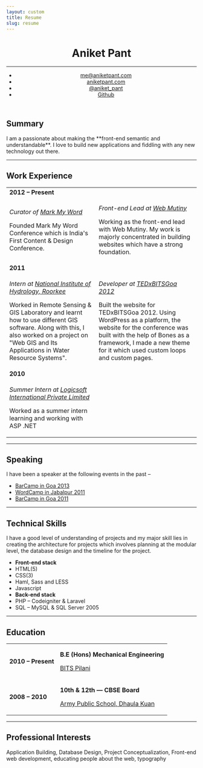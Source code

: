 ```yaml
---
layout: custom
title: Resume
slug: resume
---
```


<div class="header-container gw">
  <div class="g one-whole zen-space full-width"></div>
  <header class="g one-whole" role="banner">
      <h1 class="g one-whole title text--center">Aniket Pant</h1>
      <hr class="g one-whole rule rule--dashed" />
      <ul class="g one-whole nav nav--banner">
      	<li><a href="mailto:me@aniketpant.com">me@aniketpant.com</a></li>
      	<li><a href="http://aniketpant.com">aniketpant.com</a></li>
      	<li><a href="https://twitter.com/aniket_Pant">@aniket_pant</a></li>
      	<li><a href="https://github.com/aniketpant">Github</a></li>
      </ul>
  </header> <!-- header -->
</div> <!-- header-container -->

<div class="main-container gw">
  <div role="main">
  	<section>
  		<h2>Summary</h2>
  		<p markdown="1">
  			I am a passionate about making the **front-end semantic and understandable**. I love to build new applications and fiddling with any new technology out there.
  		</p>
  	</section>
      <hr class="g one-whole rule rule--dashed" />
  	<section>
  		<h2>Work Experience</h2>
		<table class="table--bordered">
	       <colgroup>
	           <col class="t10">
	           <col class="t10">
	           <col>
	       </colgroup>
			<tr>
				<td colspan="3"><strong>2012 &ndash; Present</strong></td>
			</tr>
			<tr>
				<td>
					<p><em>Curator of <a href="http://markmyword.in">Mark My Word</a></em></p>
					<p>Founded Mark My Word Conference which is India's First Content &amp; Design Conference.</p>
				</td>
				<td>
					<p><em>Front-end Lead at <a href="http://webmutiny.in">Web Mutiny</a></em></p>
					<p>Working as the front-end lead with Web Mutiny. My work is majorly concentrated in building websites which have a strong foundation.</p>
				</td>
			</tr>
			<tr>
				<td colspan="3"><strong>2011</strong></td>
			</tr>
			<tr>
				<td>
					<p><em>Intern at <a href="http://nih.ernet.in">National Institute of Hydrology, Roorkee</a></em></p>
					<p>Worked in Remote Sensing &amp; GIS Laboratory and learnt how to use different GIS software. Along with this, I also worked on a project on "Web GIS and Its Applications in Water Resource Systems".</p>
				</td>
				<td>
					<p><em>Developer at <a href="http://tedxbitsgoa">TEDxBITSGoa 2012</a></em></p>
					<p>Built the website for TEDxBITSGoa 2012. Using WordPress as a platform, the website for the conference was built with the help of Bones as a framework, I made a new theme for it which used custom loops and custom pages.</p>
				</td>
			</tr>
			<tr>
				<td colspan="3"><strong>2010</strong></td>
			</tr>
			<tr>
				<td>
					<p><em>Summer Intern at <a href="http://lsipl.com">Logicsoft International Private Limited</a></em></p>
					<p>Worked as a summer intern learning and working with ASP .NET</p>
				</td>
			</tr>
		</table>
  	</section>
      <hr class="g one-whole rule rule--dashed" />
  	<section>
  		<h2>Speaking</h2>
  		<p>I have been a speaker at the following events in the past &ndash;</p>
  		<ul>
        <li><a href="/speaking/barcamp-goa-2013">BarCamp in Goa 2013</a></li>
  			<li><a href="/speaking/wordcamp-jabalpur-2011">WordCamp in Jabalpur 2011</a></li>
  			<li><a href="/speaking/barcamp-goa-2011">BarCamp in Goa 2011</a></li>
  		</ul>
  	</section>
      <hr class="g one-whole rule rule--dashed" />
  	<section>
  		<h2>Technical Skills</h2>
  		<p>I have a good level of understanding of projects and my major skill lies in creating the architecture for projects which involves planning at the modular level, the database design and the timeline for the project.</p>
  		<ul class="matrix two-cols">
  			<li class="all-cols"><strong>Front-end stack</strong></li>
  			<li>HTML(5)</li>
  			<li>CSS(3)</li>
  			<li>Haml, Sass and LESS</li>
  			<li>Javascript</li>
  			<li class="all-cols"><strong>Back-end stack</strong></li>
  			<li>PHP &ndash; Codeigniter &amp; Laravel</li>
  			<li>SQL &ndash; MySQL &amp; SQL Server 2005</li>
  		</ul>
  	</section>
      <hr class="g one-whole rule rule--dashed" />
  	<section>
  		<h2>Education</h2>
  		<table class="table--bordered">
  	       <colgroup>
  	           <col class="t25">
  	           <col class="t25">
  	           <col>
  	       </colgroup>
  			<tr>
  				<td><strong>2010 &ndash; Present</strong></td>
  				<td colspan="2">
  					<p><strong>B.E (Hons) Mechanical Engineering</strong></p>
  					<p><a href="http://universe.bits-pilani.ac.in">BITS Pilani</a></p>
  				</td>
  			</tr>
  			<tr>
  				<td><strong>2008 &ndash; 2010</strong></td>
  				<td colspan="2">
  					<p><strong>10th &amp; 12th &mdash; CBSE Board</strong></p>
  					<p><a href="http://www.apsdk.com">Army Public School, Dhaula Kuan</a></p>
  				</td>
  			</tr>
  		</table>
  	</section>
    <hr class="g one-whole rule rule--dashed" />
  	<section>
  		<h2>Professional Interests</h2>
  		<p>Application Building, Database Design, Project Conceptualization, Front-end web development, educating people about the web, typography</p>
    </section>
  </div> <!-- main -->
</div> <!-- main-container -->